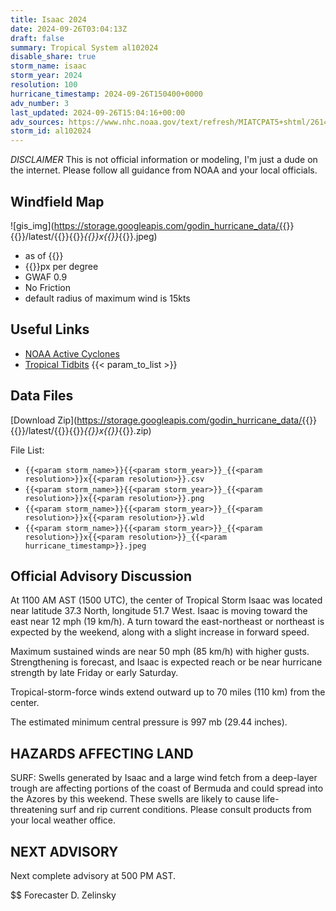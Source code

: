 ```yaml
---
title: Isaac 2024
date: 2024-09-26T03:04:13Z
draft: false
summary: Tropical System al102024
disable_share: true
storm_name: isaac
storm_year: 2024
resolution: 100
hurricane_timestamp: 2024-09-26T150400+0000
adv_number: 3
last_updated: 2024-09-26T15:04:16+00:00
adv_sources: https://www.nhc.noaa.gov/text/refresh/MIATCPAT5+shtml/261436.shtml;https://www.nhc.noaa.gov/refresh/graphics_at5+shtml/144248.shtml?cone
storm_id: al102024
---
```

*DISCLAIMER* This is not official information or modeling, I'm just a dude on the internet.  Please follow all guidance from NOAA and your local officials.

## Windfield Map
![gis_img](https://storage.googleapis.com/godin_hurricane_data/{{<param storm_name>}}{{<param storm_year>}}/latest/{{<param storm_name>}}{{<param storm_year>}}_{{<param resolution>}}x{{<param resolution>}}_{{<param hurricane_timestamp>}}.jpeg)

- as of {{<param last_updated>}}
- {{<param resolution>}}px per degree
- GWAF 0.9
- No Friction
- default radius of maximum wind is 15kts

## Useful Links
- [NOAA Active Cyclones](https://www.nhc.noaa.gov/)
- [Tropical Tidbits](https://www.tropicaltidbits.com/storminfo/)
{{< param_to_list >}}

## Data Files
[Download Zip](https://storage.googleapis.com/godin_hurricane_data/{{<param storm_name>}}{{<param storm_year>}}/latest/{{<param storm_name>}}{{<param storm_year>}}_{{<param resolution>}}x{{<param resolution>}}_{{<param hurricane_timestamp>}}.zip)

File List:
- `{{<param storm_name>}}{{<param storm_year>}}_{{<param resolution>}}x{{<param resolution>}}.csv`
- `{{<param storm_name>}}{{<param storm_year>}}_{{<param resolution>}}x{{<param resolution>}}.png`
- `{{<param storm_name>}}{{<param storm_year>}}_{{<param resolution>}}x{{<param resolution>}}.wld`
- `{{<param storm_name>}}{{<param storm_year>}}_{{<param resolution>}}x{{<param resolution>}}_{{<param hurricane_timestamp>}}.jpeg`


## Official Advisory Discussion
At 1100 AM AST (1500 UTC), the center of Tropical Storm Isaac was
located near latitude 37.3 North, longitude 51.7 West. Isaac is
moving toward the east near 12 mph (19 km/h). A turn toward the 
east-northeast or northeast is expected by the weekend, along with 
a slight increase in forward speed.
 
Maximum sustained winds are near 50 mph (85 km/h) with higher gusts.
Strengthening is forecast, and Isaac is expected reach or be near 
hurricane strength by late Friday or early Saturday.
 
Tropical-storm-force winds extend outward up to 70 miles (110 km)
from the center.
 
The estimated minimum central pressure is 997 mb (29.44 inches).
 
 
HAZARDS AFFECTING LAND
----------------------
SURF:  Swells generated by Isaac and a large wind fetch from a
deep-layer trough are affecting portions of the coast of Bermuda and
could spread into the Azores by this weekend.  These swells are
likely to cause life-threatening surf and rip current conditions.
Please consult products from your local weather office.
 
 
NEXT ADVISORY
-------------
Next complete advisory at 500 PM AST.
 
$$
Forecaster D. Zelinsky